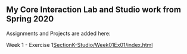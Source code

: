 ## My Core Interaction Lab and Studio work from Spring 2020

Assignments and Projects are added here:
<p>Week 1 - Exercise 1<a href>SectionK-Studio/Week01Ex01/index.html</a></p>